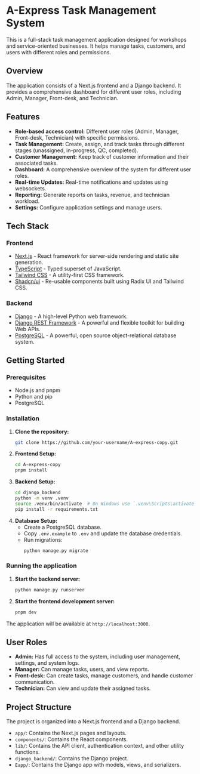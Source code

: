 # A-Express Task Management System

This is a full-stack task management application designed for workshops and service-oriented businesses. It helps manage tasks, customers, and users with different roles and permissions.

## Overview

The application consists of a Next.js frontend and a Django backend. It provides a comprehensive dashboard for different user roles, including Admin, Manager, Front-desk, and Technician.

## Features

- **Role-based access control:** Different user roles (Admin, Manager, Front-desk, Technician) with specific permissions.
- **Task Management:** Create, assign, and track tasks through different stages (unassigned, in-progress, QC, completed).
- **Customer Management:** Keep track of customer information and their associated tasks.
- **Dashboard:** A comprehensive overview of the system for different user roles.
- **Real-time Updates:** Real-time notifications and updates using websockets.
- **Reporting:** Generate reports on tasks, revenue, and technician workload.
- **Settings:** Configure application settings and manage users.

## Tech Stack

### Frontend

- [Next.js](https://nextjs.org/) - React framework for server-side rendering and static site generation.
- [TypeScript](https://www.typescriptlang.org/) - Typed superset of JavaScript.
- [Tailwind CSS](https://tailwindcss.com/) - A utility-first CSS framework.
- [Shadcn/ui](https://ui.shadcn.com/) - Re-usable components built using Radix UI and Tailwind CSS.

### Backend

- [Django](https://www.djangoproject.com/) - A high-level Python web framework.
- [Django REST Framework](https://www.django-rest-framework.org/) - A powerful and flexible toolkit for building Web APIs.
- [PostgreSQL](https://www.postgresql.org/) - A powerful, open source object-relational database system.

## Getting Started

### Prerequisites

- Node.js and pnpm
- Python and pip
- PostgreSQL

### Installation

1. **Clone the repository:**
   ```bash
   git clone https://github.com/your-username/A-express-copy.git
   ```
2. **Frontend Setup:**
   ```bash
   cd A-express-copy
   pnpm install
   ```
3. **Backend Setup:**
   ```bash
   cd django_backend
   python -m venv .venv
   source .venv/bin/activate  # On Windows use `.venv\Scripts\activate`
   pip install -r requirements.txt
   ```
4. **Database Setup:**
   - Create a PostgreSQL database.
   - Copy `.env.example` to `.env` and update the database credentials.
   - Run migrations:
     ```bash
     python manage.py migrate
     ```

### Running the application

1. **Start the backend server:**
   ```bash
   python manage.py runserver
   ```
2. **Start the frontend development server:**
   ```bash
   pnpm dev
   ```

The application will be available at `http://localhost:3000`.

## User Roles

- **Admin:** Has full access to the system, including user management, settings, and system logs.
- **Manager:** Can manage tasks, users, and view reports.
- **Front-desk:** Can create tasks, manage customers, and handle customer communication.
- **Technician:** Can view and update their assigned tasks.

## Project Structure

The project is organized into a Next.js frontend and a Django backend.

- `app/`: Contains the Next.js pages and layouts.
- `components/`: Contains the React components.
- `lib/`: Contains the API client, authentication context, and other utility functions.
- `django_backend/`: Contains the Django project.
- `Eapp/`: Contains the Django app with models, views, and serializers.
